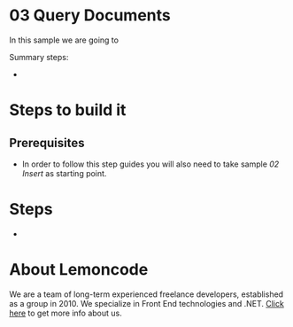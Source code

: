 # 03 Query Documents

In this sample we are going to

Summary steps:

-

# Steps to build it

## Prerequisites

- In order to follow this step guides you will also need to take sample _02 Insert_ as starting point.

# Steps

-

# About Lemoncode

We are a team of long-term experienced freelance developers, established as a group in 2010.
We specialize in Front End technologies and .NET. [Click here](http://lemoncode.net/services/en/#en-home) to get more info about us.
